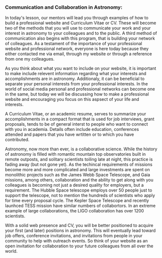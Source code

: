 ### Communication and Collaboration in Astronomy:

In today's lesson, our mentors will lead you through examples of how to build a professional website and Curriculum Vitae or CV. 
These will become two of the methods that you will use to communicate your work and your interest in astronomy to your colleagues 
and to the public. A third method of communication also begins with this program, that is building your network of colleagues. As a testament
of the importance of your professional website and professional network, everyone is here today because they either contacted me via email,
through my website or through a reference from one my colleagues. 

As you think about what you want to include on your website, it is important to make include relevent information regarding what your interests 
and accomplishments are in astronomy. Additionaly, it can be beneficial to separate your personal interests from your professional interests.
In the world of social media personal and professional networks can become one in the same, but today we will be discussing how to make 
a professional website and encouraging you focus on this aspsect of your life and interests.

A Curriculum Vitae, or an academic resume, serves to summarize your accomplishments in a compact format that is used for job interviews, 
grant proposals, tends to be of general interst to people who want to connect with you in academia. Details often include education, conferences
attended and papers that you have wrtitten or to which you have contributed. 

Astronomy, now more than ever, is a collaborative science. While the history of astronomy is filled with romantic mountain top observatories 
built in remote outposts, and solitary scientists toiling late at night, this practice is fading away (but not gone yet). 
As the techincal requirements of missions become more and more complicated and large investments are spent on monolithic projects such as 
the James Webb Space Telescope, and Gaia missions, among others, collaboration and the ability to get along with you colleagues is 
becoming not just a desired quality for employers, but a requirement. The Hubble Space telescope employs over 50 people just to support the 
telescope, not to mention the hundreds of scientists who apply for time every proposal cycle. The Kepler Space Telescope and recently launhced 
TESS mission have similar numbers of collabortors. In an extreme example of large collaborations, the LIGO collaboration has over 1200 
scientists. 

With a solid web presence and CV, you will be better positioned to acquire your first (and later) positions in astronomy. This will eventually 
lead toward job offers, conference invitations, and invitations from people in your community to help with outreach events. So think of 
your website as an open invitation for collaboration to your future colleagues from all over the world.


